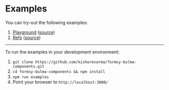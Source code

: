# Examples

You can try-out the following examples:

1. [Playground](https://kishorevarma.github.io/formsy-react-components/playground/) ([source](./playground/))
2. [Refs](https://kishorevarma.github.io/formsy-react-components/refs/) ([source](./refs/))

---

To run the examples in your development environment:

1. `git clone https://github.com/kishorevarma/formsy-bulma-components.git`
2. `cd formsy-bulma-components && npm install`
3. `npm run examples`
4. Point your browser to `http://localhost:3000/`
